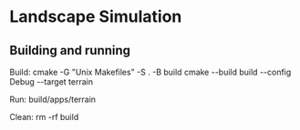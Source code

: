 # Landscape Simulation

## Building and running
Build:
cmake -G "Unix Makefiles" -S . -B build
cmake --build build --config Debug --target terrain

Run:
build/apps/terrain

Clean:
rm -rf build



